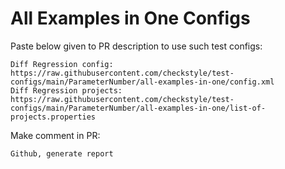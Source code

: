 # All Examples in One Configs
Paste below given to PR description to use such test configs:
```
Diff Regression config: https://raw.githubusercontent.com/checkstyle/test-configs/main/ParameterNumber/all-examples-in-one/config.xml
Diff Regression projects: https://raw.githubusercontent.com/checkstyle/test-configs/main/ParameterNumber/all-examples-in-one/list-of-projects.properties
```
Make comment in PR:
```
Github, generate report
```
